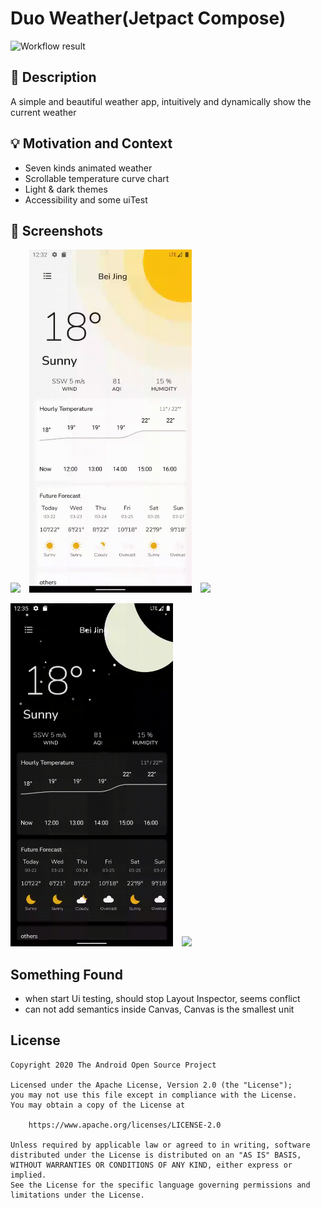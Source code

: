 # Duo Weather(Jetpact Compose)


![Workflow result](https://github.com/FlodCoding/Weather-Challenge/workflows/Check/badge.svg)


## :scroll: Description
A simple and beautiful weather app, intuitively and dynamically show the current weather


## :bulb: Motivation and Context
<!--- Optionally point readers to interesting parts of your submission. -->
<!--- What are you especially proud of? -->
- Seven kinds animated weather
- Scrollable temperature curve chart
- Light & dark themes
- Accessibility and some uiTest

## :camera_flash: Screenshots
<!-- You can add more screenshots here if you like -->
<img src="/results/screenshot_1.gif" width="260">&emsp;<img src="/results/screenshot_2.gif" width="260">&emsp;<img src="/results/screenshot_3.gif" width="260">

<img src="/results/screenshot_4.gif" width="260">&emsp;<img src="/results/screenshot_5.gif" width="260">




## Something Found
- when start Ui testing, should stop Layout Inspector, seems conflict
- can not add semantics inside Canvas, Canvas is the smallest unit
## License
```
Copyright 2020 The Android Open Source Project

Licensed under the Apache License, Version 2.0 (the "License");
you may not use this file except in compliance with the License.
You may obtain a copy of the License at

    https://www.apache.org/licenses/LICENSE-2.0

Unless required by applicable law or agreed to in writing, software
distributed under the License is distributed on an "AS IS" BASIS,
WITHOUT WARRANTIES OR CONDITIONS OF ANY KIND, either express or implied.
See the License for the specific language governing permissions and
limitations under the License.
```
